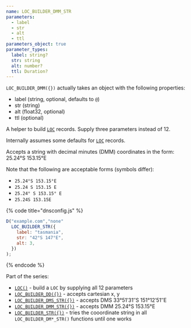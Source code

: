 ```yaml
---
name: LOC_BUILDER_DMM_STR
parameters:
  - label
  - str
  - alt
  - ttl
parameters_object: true
parameter_types:
  label: string?
  str: string
  alt: number?
  ttl: Duration?
---
```


`LOC_BUILDER_DMM({})` actually takes an object with the following properties:

  - label (string, optional, defaults to `@`)
  - str (string)
  - alt (float32, optional)
  - ttl (optional)

A helper to build [`LOC`](../domain/LOC.md) records. Supply three parameters instead of 12.

Internally assumes some defaults for [`LOC`](../domain/LOC.md) records.


Accepts a string with decimal minutes (DMM) coordinates in the form: 25.24°S 153.15°E

Note that the following are acceptable forms (symbols differ):
* `25.24°S 153.15°E`
* `25.24 S 153.15 E`
* `25.24° S 153.15° E`
* `25.24S 153.15E`

{% code title="dnsconfig.js" %}
```javascript
D("example.com","none"
  LOC_BUILDER_STR({
    label: "tasmania",
    str: "42°S 147°E",
    alt: 3,
  })
);

```
{% endcode %}


Part of the series:
 * [`LOC()`](../domain/LOC.md) - build a `LOC` by supplying all 12 parameters
 * [`LOC_BUILDER_DD({})`](../record/LOC_BUILDER_DD.md) - accepts cartesian x, y
 * [`LOC_BUILDER_DMS_STR({})`](../record/LOC_BUILDER_DMS_STR.md) - accepts DMS 33°51′31″S 151°12′51″E
 * [`LOC_BUILDER_DMM_STR({})`](../record/LOC_BUILDER_DMM_STR.md) - accepts DMM 25.24°S 153.15°E
 * [`LOC_BUILDER_STR({})`](../record/LOC_BUILDER_STR.md) - tries the cooordinate string in all `LOC_BUILDER_DM*_STR()` functions until one works
